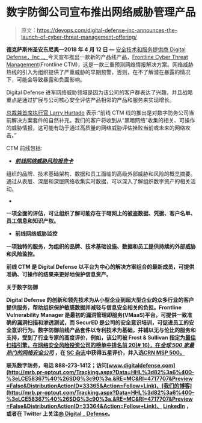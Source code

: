 # 数字防御公司宣布推出网络威胁管理产品

> 原文：<https://devops.com/digital-defense-inc-announces-the-launch-of-cyber-threat-management-offering/>

**德克萨斯州圣安东尼奥—2018 年 4 月 12 日 —** [安全技术和服务提供商 Digital Defense，Inc .，](http://mrb.pr-optout.com/Tracking.aspx?Data=HHL%3d82%3a6%400-%3eLCE58367%40%26SDG%3c90%3a.&RE=MC&RI=4717707&Preview=False&DistributionActionID=33375&Action=Follow+Link)今天宣布推出一款新的产品线产品，[Frontline Cyber Threat Management](http://mrb.pr-optout.com/Tracking.aspx?Data=HHL%3d82%3a6%400-%3eLCE58367%40%26SDG%3c90%3a.&RE=MC&RI=4717707&Preview=False&DistributionActionID=33374&Action=Follow+Link)(Frontline CTM)，这是一款三重预测网络情报解决方案。网络威胁热线的引入为组织提供了严重威胁的早期预警，否则，在不了解潜在暴露的情况下，可能会导致暴露和负面影响。

Digital Defense 进军网络威胁领域是因为该公司的客户群表达了兴趣，并且战略重点是通过扩展与公司核心安全评估产品相邻的产品和服务来实现增长。

[总裁兼首席执行官 Larry Hurtado](http://mrb.pr-optout.com/Tracking.aspx?Data=HHL%3d82%3a6%400-%3eLCE58367%40%26SDG%3c90%3a.&RE=MC&RI=4717707&Preview=False&DistributionActionID=33373&Action=Follow+Link) 表示:“前线 CTM 线的推出是对数字防务公司当前解决方案套件的自然补充。我们的客户将收到从“黑暗网络”收集的相关、可操作的威胁情报，这可能有助于通过高质量的网络威胁评估挫败当前或未来的网络攻击。”

CTM 前线包括:

*   [***前线网络威胁风险报告卡***](http://mrb.pr-optout.com/Tracking.aspx?Data=HHL%3d82%3a6%400-%3eLCE58367%40%26SDG%3c90%3a.&RE=MC&RI=4717707&Preview=False&DistributionActionID=33372&Action=Follow+Link)

组织的品牌、技术基础架构、数据和员工面临的高级外部威胁和风险的概览摘要。通过从表层、深层和深层网络收集实时数据，可以深入了解组织数字资产的相关活动。

*   [](http://mrb.pr-optout.com/Tracking.aspx?Data=HHL%3d82%3a6%400-%3eLCE58367%40%26SDG%3c90%3a.&RE=MC&RI=4717707&Preview=False&DistributionActionID=33371&Action=Follow+Link)

**一项全面的评估，可让组织了解可能存在于暗网上的被盗数据、凭据、客户名单、员工信息和知识产权。**

*   **[](http://mrb.pr-optout.com/Tracking.aspx?Data=HHL%3d82%3a6%400-%3eLCE58367%40%26SDG%3c90%3a.&RE=MC&RI=4717707&Preview=False&DistributionActionID=33370&Action=Follow+Link)**前线网络威胁监控****

****一项独特的服务，为组织的品牌、技术基础设施、数据和员工提供持续的外部威胁和风险监控。****

****前线 CTM 是 Digital Defense 以平台为中心的解决方案组合的最新成员，可提供准确、可操作的结果来更好地保护信息资产。****

******关于数字防御******

****Digital Defense 的创新和领先技术为从小型企业到超大型企业的众多行业的客户提供服务，帮助组织保护敏感数据并减轻与信息安全相关的负担。Frontline Vulnerability Manager 是最初的漏洞管理即服务(VMaaS)平台，可提供一致准确的漏洞扫描和渗透测试，而 SecurED 是公司的安全意识培训，可促进员工的安全意识行为。数字防御前线产品套件以专利技术为基础，并辅以无与伦比的服务和支持，受到了行业专家的高度评价，例如，该公司被 Frost & Sullivan 指定为[最佳扫描引擎，在](http://mrb.pr-optout.com/Tracking.aspx?Data=HHL%3d82%3a6%400-%3eLCE58367%40%26SDG%3c90%3a.&RE=MC&RI=4717707&Preview=False&DistributionActionID=33369&Action=Follow+Link)[网络安全风险投资公司的榜单中排名前 20(# 16)，在*全球 500 家最热门的网络安全公司*](http://mrb.pr-optout.com/Tracking.aspx?Data=HHL%3d82%3a6%400-%3eLCE58367%40%26SDG%3c90%3a.&RE=MC&RI=4717707&Preview=False&DistributionActionID=33368&Action=Follow+Link) ，在 [SC 杂志](http://mrb.pr-optout.com/Tracking.aspx?Data=HHL%3d82%3a6%400-%3eLCE58367%40%26SDG%3c90%3a.&RE=MC&RI=4717707&Preview=False&DistributionActionID=33367&Action=Follow+Link)中获得五星评价，并入选[CRN MSP 500。](http://mrb.pr-optout.com/Tracking.aspx?Data=HHL%3d82%3a6%400-%3eLCE58367%40%26SDG%3c90%3a.&RE=MC&RI=4717707&Preview=False&DistributionActionID=33366&Action=Follow+Link)****

****联系数字防务，电话 888-273-1412；访问[www.digitaldefense.com](http://mrb.pr-optout.com/Tracking.aspx?Data=HHL%3d82%3a6%400-%3eLCE58367%40%26SDG%3c90%3a.&RE=MC&RI=4717707&Preview=False&DistributionActionID=33365&Action=Follow+Link)、[我们的博客](http://mrb.pr-optout.com/Tracking.aspx?Data=HHL%3d82%3a6%400-%3eLCE58367%40%26SDG%3c90%3a.&RE=MC&RI=4717707&Preview=False&DistributionActionID=33364&Action=Follow+Link)、 [LinkedIn](http://mrb.pr-optout.com/Tracking.aspx?Data=HHL%3d82%3a6%400-%3eLCE58367%40%26SDG%3c90%3a.&RE=MC&RI=4717707&Preview=False&DistributionActionID=33363&Action=Follow+Link) ，或者在 Twitter 上关注[@ Digital _ Defense](http://mrb.pr-optout.com/Tracking.aspx?Data=HHL%3d82%3a6%400-%3eLCE58367%40%26SDG%3c90%3a.&RE=MC&RI=4717707&Preview=False&DistributionActionID=33362&Action=Follow+Link)。****